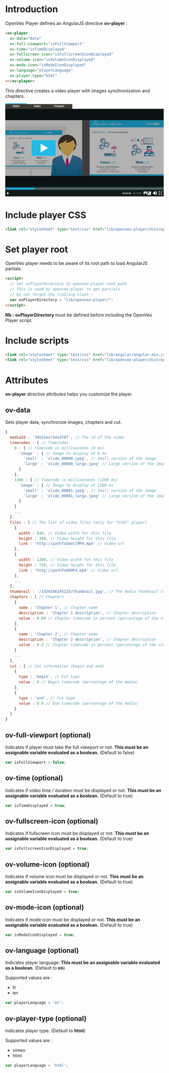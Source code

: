 # Introduction

OpenVeo Player defines an AngularJS directive **ov-player** :

```html
<ov-player
  ov-data="data"
  ov-full-viewport="isFullViewport"
  ov-time="isTimeDisplayed"
  ov-fullscreen-icon="isFullscreenIconDisplayed"
  ov-volume-icon="isVolumeIconDisplayed"
  ov-mode-icon="isModeIconDisplayed"
  ov-language="playerLanguage"
  ov-player-type="html"
></ov-player>
```

This directive creates a video player with images synchronization and chapters.

![Player](images/screenshots/player.gif)

# Include player CSS

```html
<link rel="stylesheet" type="text/css" href="lib/openveo-player/dist/openveo-player.css">
```

# Set player root

OpenVeo player needs to be aware of its root path to load AngularJS partials.

```html
<script>
  // Set ovPlayerDirectory to openveo-player root path
  // This is used by openveo-player to get partials
  // Do not forget the trailing slash !
  var ovPlayerDirectory = "lib/openveo-player/";
</script>
```

**Nb :** **ovPlayerDirectory** must be defined before including the OpenVeo Player script.

# Include scripts

```html
<link rel="stylesheet" type="text/css" href="lib/angular/angular.min.js">
<link rel="stylesheet" type="text/css" href="lib/openveo-player/dist/openveo-player.min.js">
```

# Attributes

**ov-player** directive attributes helps you customize the player.

## ov-data

Sets player data, synchronize images, chapters and cut.

```javascript
{
  mediaId : '34532ezr54sdf87', // The id of the video
  timecodes : { // Timecodes
    0 : { // Timecode in milliseconds (0 ms)
      'image' : { // Image to display at 0 ms
        'small' : 'slide_00000.jpeg', // Small version of the image
        'large' : 'slide_00000_large.jpeg' // Large version of the image
      }
    },
    1200 : { // Timecode in milliseconds (1200 ms)
      'image' : { // Image to display at 1200 ms
        'small' : 'slide_00001.jpeg', // Small version of the image
        'large' : 'slide_00001_large.jpeg' // Large version of the image
      }
    }
    ...
  },
  files : [ // The list of video files (only for "html" player)
    {
      width : 640, // Video width for this file
      height : 360, // Video height for this file
      link : 'http://pathToSmallMP4.mp4' // Video url
    },
    {
      width : 1280, // Video width for this file
      height : 720, // Video height for this file
      link : 'http://pathToHDMP4.mp4' // Video url
    },
    ...
  ],
  thumbnail : '/1439286245225/thumbnail.jpg', // The media thumbnail (only for "html" player)
  chapters : [ // Chapters
    {
      name : 'Chapter 1', // Chapter name
      description : 'Chapter 1 description', // Chapter description
      value : 0.04 // Chapter timecode in percent (percentage of the video)
    },
    {
      name : 'Chapter 2', // Chapter name
      description : 'Chapter 2 description', // Chapter description
      value : 0.3 // Chapter timecode in percent (percentage of the video)
    }
    ...
  ],
  cut : [ // Cut information (begin and end)
    {
      type : 'begin', // Cut type
      value : 0 // Begin timecode (percentage of the media)
    },
    {
      type : 'end', // Cut type
      value : 0.9 // End timecode (percentage of the media)
    }
  ]
}
```

## ov-full-viewport (optional)

Indicates if player must take the full viewport or not. **This must be an assignable variable evaluated as a boolean.** (Default to false)

```javascript
var isFullViewport = false;
```

## ov-time (optional)

Indicates if video time / duration must be displayed or not. **This must be an assignable variable evaluated as a boolean.** (Default to true)

```javascript
var isTimeDisplayed = true;
```

## ov-fullscreen-icon (optional)

Indicates if fullscreen icon must be displayed or not. **This must be an assignable variable evaluated as a boolean.** (Default to true)

```javascript
var isFullscreenIconDisplayed = true;
```

## ov-volume-icon (optional)

Indicates if volume icon must be displayed or not. **This must be an assignable variable evaluated as a boolean.** (Default to true)

```javascript
var isVolumeIconDisplayed = true;
```

## ov-mode-icon (optional)

Indicates if mode icon must be displayed or not. **This must be an assignable variable evaluated as a boolean.** (Default to true)

```javascript
var isModeIconDisplayed = true;
```

## ov-language (optional)

Indicates player language. **This must be an assignable variable evaluated as a boolean.** (Default to **en**)

Supported values are :

- fr
- en

```javascript
var playerLanguage = 'en';
```

## ov-player-type (optional)

Indicates player type. (Default to **html**)

Supported values are :

- vimeo
- html

```javascript
var playerLanguage = 'html';
```